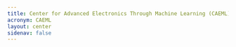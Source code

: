 ```yaml
---
title: Center for Advanced Electronics Through Machine Learning (CAEML)
acronym: CAEML
layout: center
sidenav: false
---
```

